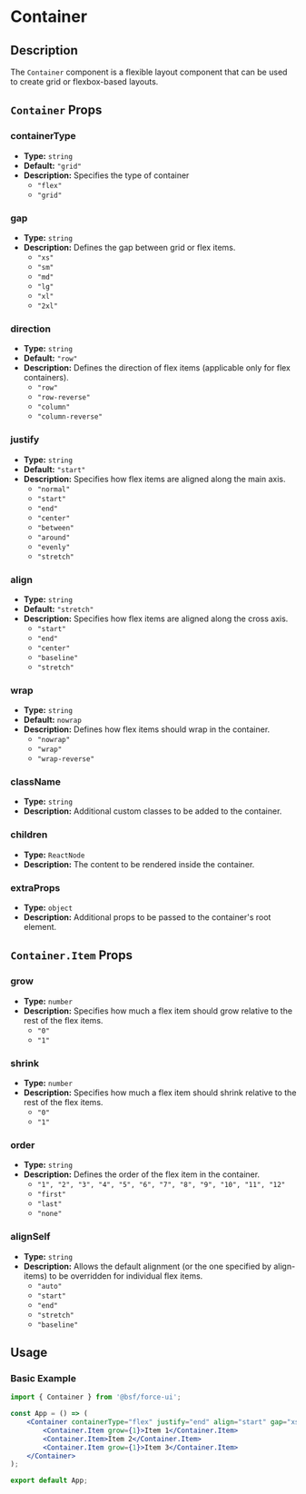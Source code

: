 # Container

## Description

The `Container` component is a flexible layout component that can be used to create grid or flexbox-based layouts.

## `Container` Props

### containerType
- **Type:** `string`
- **Default:** `"grid"`
- **Description:** Specifies the type of container
    - `"flex"`
    - `"grid"`

### gap
- **Type:** `string`
- **Description:** Defines the gap between grid or flex items.
    - `"xs"`
    - `"sm"`
    - `"md"`
    - `"lg"`
    - `"xl"`
    - `"2xl"`

### direction
- **Type:** `string`
- **Default:** `"row"`
- **Description:** Defines the direction of flex items (applicable only for flex containers).
    - `"row"`
    - `"row-reverse"`
    - `"column"`
    - `"column-reverse"`

### justify
- **Type:** `string`
- **Default:** `"start"`
- **Description:** Specifies how flex items are aligned along the main axis.
    - `"normal"`
    - `"start"`
    - `"end"`
    - `"center"`
    - `"between"`
    - `"around"`
    - `"evenly"`
    - `"stretch"`

### align
- **Type:** `string`
- **Default:** `"stretch"`
- **Description:** Specifies how flex items are aligned along the cross axis.
    - `"start"`
    - `"end"`
    - `"center"`
    - `"baseline"`
    - `"stretch"`

### wrap
- **Type:** `string`
- **Default:** `nowrap`
- **Description:** Defines how flex items should wrap in the container.
    - `"nowrap"`
    - `"wrap"`
    - `"wrap-reverse"`

### className
- **Type:** `string`
- **Description:** Additional custom classes to be added to the container.

### children
- **Type:** `ReactNode`
- **Description:** The content to be rendered inside the container.

### extraProps
- **Type:** `object`
- **Description:** Additional props to be passed to the container's root element.

## `Container.Item` Props

### grow
- **Type:** `number`
- **Description:** Specifies how much a flex item should grow relative to the rest of the flex items.
    - `"0"`
    - `"1"`

### shrink
- **Type:** `number`
- **Description:** Specifies how much a flex item should shrink relative to the rest of the flex items.
    - `"0"`
    - `"1"`

### order
- **Type:** `string`
- **Description:** Defines the order of the flex item in the container.
    - `"1", "2", "3", "4", "5", "6", "7", "8", "9", "10", "11", "12"`
    - `"first"`
    - `"last"`
    - `"none"`

### alignSelf
- **Type:** `string`
- **Description:** Allows the default alignment (or the one specified by align-items) to be overridden for individual flex items.
    - `"auto"`
    - `"start"`
    - `"end"`
    - `"stretch"`
    - `"baseline"`

## Usage

### Basic Example

```jsx
import { Container } from '@bsf/force-ui';

const App = () => (
    <Container containerType="flex" justify="end" align="start" gap="xs" className="bg-orange-300 h-60">
        <Container.Item grow={1}>Item 1</Container.Item>
        <Container.Item>Item 2</Container.Item>
        <Container.Item grow={1}>Item 3</Container.Item>
    </Container>
);

export default App;
```
